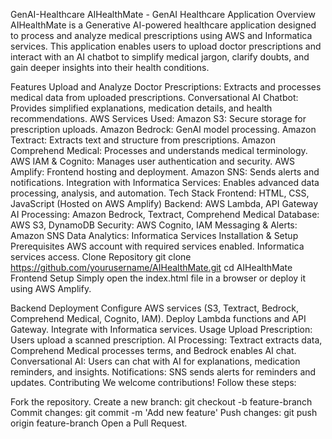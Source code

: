 GenAI-Healthcare
AIHealthMate - GenAI Healthcare Application
Overview
AIHealthMate is a Generative AI-powered healthcare application designed to process and analyze medical prescriptions using AWS and Informatica services. This application enables users to upload doctor prescriptions and interact with an AI chatbot to simplify medical jargon, clarify doubts, and gain deeper insights into their health conditions.

Features
Upload and Analyze Doctor Prescriptions: Extracts and processes medical data from uploaded prescriptions.
Conversational AI Chatbot: Provides simplified explanations, medication details, and health recommendations.
AWS Services Used:
Amazon S3: Secure storage for prescription uploads.
Amazon Bedrock: GenAI model processing.
Amazon Textract: Extracts text and structure from prescriptions.
Amazon Comprehend Medical: Processes and understands medical terminology.
AWS IAM & Cognito: Manages user authentication and security.
AWS Amplify: Frontend hosting and deployment.
Amazon SNS: Sends alerts and notifications.
Integration with Informatica Services: Enables advanced data processing, analysis, and automation.
Tech Stack
Frontend: HTML, CSS, JavaScript (Hosted on AWS Amplify)
Backend: AWS Lambda, API Gateway
AI Processing: Amazon Bedrock, Textract, Comprehend Medical
Database: AWS S3, DynamoDB
Security: AWS Cognito, IAM
Messaging & Alerts: Amazon SNS
Data Analytics: Informatica Services
Installation & Setup
Prerequisites
AWS account with required services enabled.
Informatica services access.
Clone Repository
 git clone https://github.com/yourusername/AIHealthMate.git
 cd AIHealthMate
Frontend Setup
Simply open the index.html file in a browser or deploy it using AWS Amplify.

Backend Deployment
Configure AWS services (S3, Textract, Bedrock, Comprehend Medical, Cognito, IAM).
Deploy Lambda functions and API Gateway.
Integrate with Informatica services.
Usage
Upload Prescription: Users upload a scanned prescription.
AI Processing: Textract extracts data, Comprehend Medical processes terms, and Bedrock enables AI chat.
Conversational AI: Users can chat with AI for explanations, medication reminders, and insights.
Notifications: SNS sends alerts for reminders and updates.
Contributing
We welcome contributions! Follow these steps:

Fork the repository.
Create a new branch: git checkout -b feature-branch
Commit changes: git commit -m 'Add new feature'
Push changes: git push origin feature-branch
Open a Pull Request.
